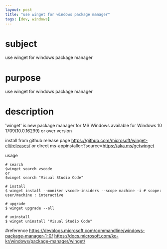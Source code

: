 ```yaml
---
layout: post
title: "use winget for windows package manager"
tags: [dev, windows]
---
```

# subject
use winget for windows package manager

# purpose
use winget for windows package manager

# description
'winget' is new package manager for MS Windows
available for Windows 10 1709(10.0.16299) or over version

install from github release page
https://github.com/microsoft/winget-cli/releases/ 
or direct ms-appinstaller:?source=https://aka.ms/getwinget

usage
```
# search
$winget search vscode 
or
$winget search "Visual Studio Code" 

# install
$ winget install --moniker vscode-insiders --scope machine -i # scope: user/machine : interactive 

# upgrade
$ winget upgrade --all 

# uninstall
$ winget uninstall "Visual Studio Code"
```
#reference
https://devblogs.microsoft.com/commandline/windows-package-manager-1-0/ 
https://docs.microsoft.com/ko-kr/windows/package-manager/winget/
